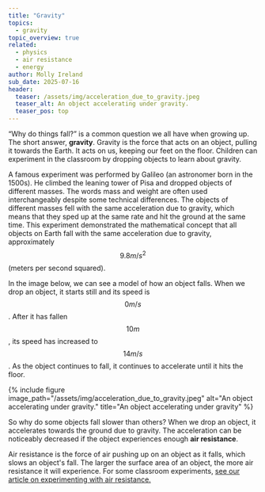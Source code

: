 ```yaml
---
title: "Gravity"
topics: 
  - gravity
topic_overview: true
related: 
  - physics
  - air resistance
  - energy
author: Molly Ireland
sub_date: 2025-07-16
header:
  teaser: /assets/img/acceleration_due_to_gravity.jpeg
  teaser_alt: An object accelerating under gravity.
  teaser_pos: top
---
```

“Why do things fall?” is a common question we all have when growing up. The short answer, **gravity**. Gravity is the force that acts on an object, pulling it towards the Earth. It acts on us, keeping our feet on the floor. Children can experiment in the classroom by dropping objects to learn about gravity. 

A famous experiment was performed by Galileo (an astronomer born in the 1500s). He climbed the leaning tower of Pisa and dropped objects of different masses. The words mass and weight are often used interchangeably despite some technical differences. The objects of different masses fell with the same acceleration due to gravity, which means that they sped up at the same rate and hit the ground at the same time. This experiment demonstrated the mathematical concept that all objects on Earth fall with the same acceleration due to gravity, approximately $$9.8m/s^2$$ (meters per second squared).

In the image below, we can see a model of how an object falls. When we drop an object, it starts still and its speed is $$0m/s$$. After it has fallen $$10m$$, its speed has increased to $$14m/s$$. As the object continues to fall, it continues to accelerate until it hits the floor.

{% include figure image_path="/assets/img/acceleration_due_to_gravity.jpeg" alt="An object accelerating under gravity." title="An object accelerating under gravity" %}

So why do some objects fall slower than others? When we drop an object, it accelerates towards the ground due to gravity. The acceleration can be noticeably decreased if the object experiences enough **air resistance**.  

Air resistance is the force of air pushing up on an object as it falls, which slows an object's fall. The larger the surface area of an object, the more air resistance it will experience. For some classroom experiments, [see our article on experimenting with air resistance.]({{site.baseurl}}/articles/air_resistance/)
